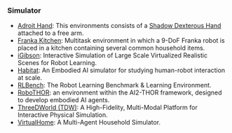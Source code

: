 ### Simulator

- [Adroit Hand](https://robotics.farama.org/envs/adroit_hand/): This environments consists of a [Shadow Dexterous Hand](https://www.shadowrobot.com/) attached to a free arm.
- [Franka Kitchen](https://robotics.farama.org/envs/franka_kitchen/): Multitask environment in which a 9-DoF Franka robot is placed in a kitchen containing several common household items. 
- [iGibson](https://svl.stanford.edu/igibson/): Interactive Simulation of Large Scale Virtualized Realistic Scenes for Robot Learning.
- [Habitat](https://aihabitat.org/): An Embodied AI simulator for studying human-robot interaction at scale.
- [RLBench](https://sites.google.com/view/rlbench): The Robot Learning Benchmark & Learning Environment.
- [RoboTHOR](https://ai2thor.allenai.org/robothor/): an environment within the AI2-THOR framework, designed to develop embodied AI agents.
- [ThreeDWorld (TDW)](https://www.threedworld.org/#about): A High-Fidelity, Multi-Modal Platform for Interactive Physical Simulation.
- [VirtualHome](http://virtual-home.org/): A Multi-Agent Household Simulator.
